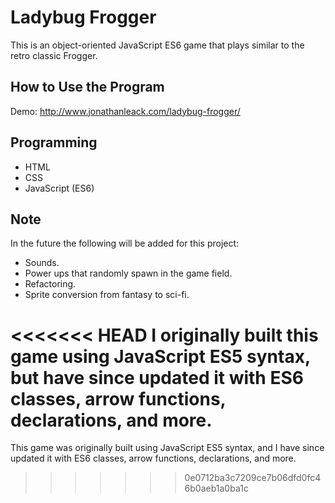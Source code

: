 # Ladybug Frogger
This is an object-oriented JavaScript ES6 game that plays similar to the retro classic Frogger.

## How to Use the Program
Demo: http://www.jonathanleack.com/ladybug-frogger/

## Programming
* HTML
* CSS
* JavaScript (ES6)

## Note
In the future the following will be added for this project:

* Sounds.
* Power ups that randomly spawn in the game field.
* Refactoring.
* Sprite conversion from fantasy to sci-fi.

<<<<<<< HEAD
I originally built this game using JavaScript ES5 syntax, but have since updated it with ES6 classes, arrow functions, declarations, and more.
=======
This game was originally built using JavaScript ES5 syntax, and I have since updated it with ES6 classes, arrow functions, declarations, and more.
>>>>>>> 0e0712ba3c7209ce7b06dfd0fc46b0aeb1a0ba1c
